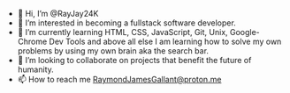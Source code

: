 - 👋 Hi, I’m @RayJay24K
- 👀 I’m interested in becoming a fullstack software developer.
- 🌱 I’m currently learning HTML, CSS, JavaScript, Git, Unix, Google-Chrome Dev Tools and above all else I am learning how to solve my own problems by using my own brain aka the search bar.
- 💞️ I’m looking to collaborate on projects that benefit the future of humanity.
- 📫 How to reach me RaymondJamesGallant@proton.me

<!---
RayJay24K/RayJay24K is a ✨ special ✨ repository because its `README.md` (this file) appears on your GitHub profile.
You can click the Preview link to take a look at your changes.
--->
